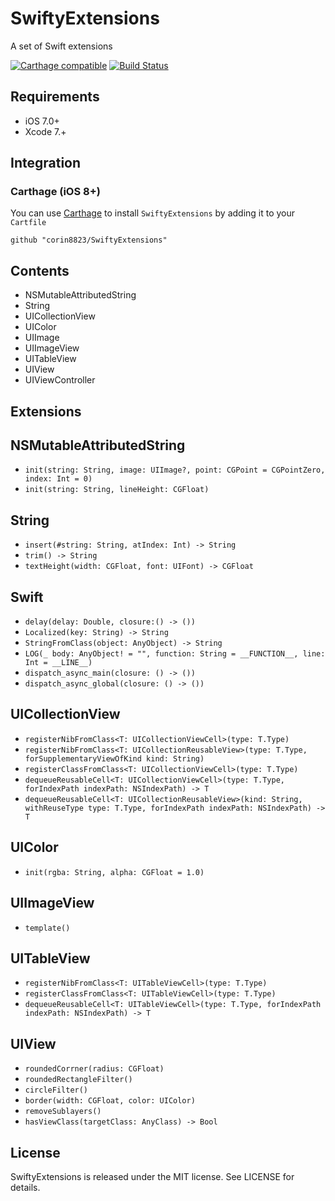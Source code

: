 # SwiftyExtensions
A set of Swift extensions

[![Carthage compatible](https://img.shields.io/badge/Carthage-compatible-4BC51D.svg?style=flat)](https://github.com/Carthage/Carthage)
[![Build Status](https://travis-ci.org/corin8823/SwiftyExtensions.svg)](https://travis-ci.org/corin8823/SwiftyExtensions/)

## Requirements
- iOS 7.0+
- Xcode 7.+

## Integration

### Carthage (iOS 8+)
You can use [Carthage](https://github.com/Carthage/Carthage) to install `SwiftyExtensions` by adding it to your `Cartfile`
```
github "corin8823/SwiftyExtensions"
```

## Contents
- NSMutableAttributedString
- String
- UICollectionView
- UIColor
- UIImage
- UIImageView
- UITableView
- UIView
- UIViewController

## Extensions

## NSMutableAttributedString
- ``init(string: String, image: UIImage?, point: CGPoint = CGPointZero, index: Int = 0)``
- ``init(string: String, lineHeight: CGFloat) ``

## String
- ``insert(#string: String, atIndex: Int) -> String ``
- ``trim() -> String``
- ``textHeight(width: CGFloat, font: UIFont) -> CGFloat``

## Swift
- ``delay(delay: Double, closure:() -> ())``
- ``Localized(key: String) -> String``
- ``StringFromClass(object: AnyObject) -> String``
- ``LOG(_ body: AnyObject! = "", function: String = __FUNCTION__, line: Int = __LINE__)``
- ``dispatch_async_main(closure: () -> ())``
- ``dispatch_async_global(closure: () -> ())``

## UICollectionView
- ``registerNibFromClass<T: UICollectionViewCell>(type: T.Type)``
- ``registerNibFromClass<T: UICollectionReusableView>(type: T.Type, forSupplementaryViewOfKind kind: String)``
- ``registerClassFromClass<T: UICollectionViewCell>(type: T.Type)``
- ``dequeueReusableCell<T: UICollectionViewCell>(type: T.Type,
  forIndexPath indexPath: NSIndexPath) -> T ``
- ``dequeueReusableCell<T: UICollectionReusableView>(kind: String, withReuseType type: T.Type,
  forIndexPath indexPath: NSIndexPath) -> T``

## UIColor
- ``init(rgba: String, alpha: CGFloat = 1.0) ``

## UIImageView
- ``template()``

## UITableView
- ``registerNibFromClass<T: UITableViewCell>(type: T.Type)``
- ``registerClassFromClass<T: UITableViewCell>(type: T.Type)``
- ``dequeueReusableCell<T: UITableViewCell>(type: T.Type,
  forIndexPath indexPath: NSIndexPath) -> T``

## UIView
- ``roundedCorrner(radius: CGFloat)``
- ``roundedRectangleFilter()``
- ``circleFilter()``
- ``border(width: CGFloat, color: UIColor)``
- ``removeSublayers()``
- ``hasViewClass(targetClass: AnyClass) -> Bool``

## License
SwiftyExtensions is released under the MIT license. See LICENSE for details.
